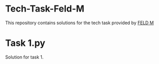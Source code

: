 # Tech-Task-Feld-M
This repository contains solutions for the tech task provided by [FELD M](https://www.feld-m.de/en/)

# Task 1.py

Solution for task 1.
